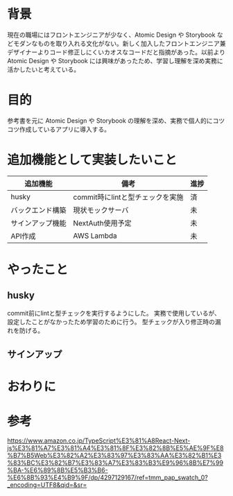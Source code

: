 # 背景
現在の職場にはフロントエンジニアが少なく、Atomic Design や Storybook などモダンなものを取り入れる文化がない。新しく加入したフロントエンジニア兼デザイナーよりコード修正しにくいカオスなコードだと指摘があった。以前より Atomic Design や Storybook には興味があったため、学習し理解を深め実務に活かしたいと考えている。

# 目的
参考書を元に Atomic Design や Storybook の理解を深め、実務で個人的にコツコツ作成しているアプリに導入する。

# 追加機能として実装したいこと

| 追加機能 | 備考 | 進捗 |
| ---- | ---- | ---- |
| husky | commit時にlintと型チェックを実施 | 済 |
| バックエンド構築 | 現状モックサーバ | 未 |
| サインアップ機能 | NextAuth使用予定 |未 |
| API作成 | AWS Lambda | 未 |

# やったこと

## husky
commit前にlintと型チェックを実行するようにした。
実務で使用しているが、設定したことがなかったため学習のために行う。
型チェックが入り修正時の漏れを防げる。

## サインアップ



# おわりに

# 参考

https://www.amazon.co.jp/TypeScript%E3%81%A8React-Next-js%E3%81%A7%E3%81%A4%E3%81%8F%E3%82%8B%E5%AE%9F%E8%B7%B5Web%E3%82%A2%E3%83%97%E3%83%AA%E3%82%B1%E3%83%BC%E3%82%B7%E3%83%A7%E3%83%B3%E9%96%8B%E7%99%BA-%E6%89%8B%E5%B3%B6-%E6%8B%93%E4%B9%9F/dp/4297129167/ref=tmm_pap_swatch_0?_encoding=UTF8&qid=&sr=
